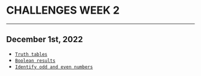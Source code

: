 # CHALLENGES WEEK 2
---
## December 1st, 2022
- [`Truth tables`](./Truth_tables.md.md)
- [`Boolean results`](./Boolean_results.md)
- [`Identify odd and even numbers`](./Odd_or_Even.md)